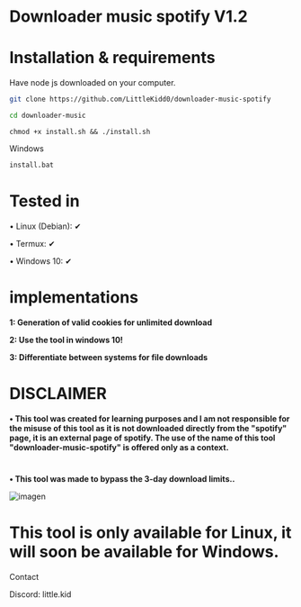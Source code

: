 # Downloader music spotify V1.2

# Installation & requirements

Have node js downloaded on your computer.

```bash
git clone https://github.com/LittleKidd0/downloader-music-spotify
```
```bash
cd downloader-music
```
```
chmod +x install.sh && ./install.sh
```
Windows
```bat
install.bat
```
#
# Tested in
• Linux (Debian): ✔

• Termux: ✔

• Windows 10: ✔

#

# implementations

**1: Generation of valid cookies for unlimited download**

**2: Use the tool in windows 10!**

**3: Differentiate between systems for file downloads**
#

# DISCLAIMER

**• This tool was created for learning purposes and I am not responsible for the misuse of this tool as it is not downloaded directly from the "spotify" page, it is an external page of spotify. The use of the name of this tool "downloader-music-spotify" is offered only as a context.**
# 
**• This tool was made to bypass the 3-day download limits..**

![imagen](https://github.com/user-attachments/assets/c4779395-7cde-49c0-9426-860dfda19d67)

# This tool is only available for Linux, it will soon be available for Windows.

Contact

Discord: little.kid
